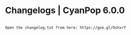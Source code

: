 Changelogs | CyanPop 6.0.0
===========================

```bash

Open the changelog.txt from here: https://goo.gl/OshxrY

```




